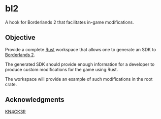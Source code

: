 # bl2
A hook for Borderlands 2 that facilitates in-game modifications.

## Objective
Provide a complete [Rust](https://www.rust-lang.org/) workspace that allows one to generate an SDK to [Borderlands 2](https://en.wikipedia.org/wiki/Borderlands_2).

The generated SDK should provide enough information for a developer to produce custom modifications for the game using Rust.

The workspace will provide an example of such modifications in the root crate.

## Acknowledgments
[KN4CK3R](https://github.com/KN4CK3R)

